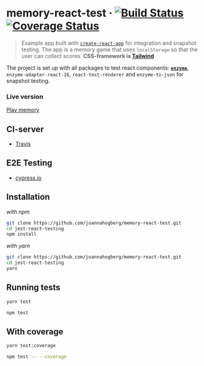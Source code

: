 # memory-react-test &middot; [![Build Status](https://travis-ci.org/joannahogberg/memory-react-test.svg?branch=master)](https://travis-ci.org/joannahogberg/memory-react-test) [![Coverage Status](https://coveralls.io/repos/github/joannahogberg/memory-react-test/badge.svg?branch=master)](https://coveralls.io/github/joannahogberg/memory-react-test?branch=master)

>Example app built with [`create-react-app`](https://github.com/facebookincubator/create-react-app) for integration and snapshot testing. The app is a memory game that uses `localStorage` so that the user can collect scores. **CSS-framework is [Tailwind](https://tailwindcss.com/)**

The project is set up with all packages to test react components: [**`enzyme`**](http://airbnb.io/enzyme/docs/api/), `enzyme-adapter-react-16`, `react-test-renderer` and `enzyme-to-json` for snapshot testing.

### Live version 
[Play memory](https://joannahogberg.github.io/memory-react-test/)


## CI-server

* [Travis](https://travis-ci.org/)

## E2E Testing

* [cypress.io](https://www.cypress.io/)


## Installation

_with npm_
```bash
git clone https://github.com/joannahogberg/memory-react-test.git
cd jest-react-testing
npm install
```
_with yarn_
```bash
git clone https://github.com/joannahogberg/memory-react-test.git
cd jest-react-testing
yarn
```

## Running tests

```bash
yarn test
```
```bash
npm test
```

## With coverage

```bash
yarn test:coverage
```
```bash
npm test -- --coverage
```


